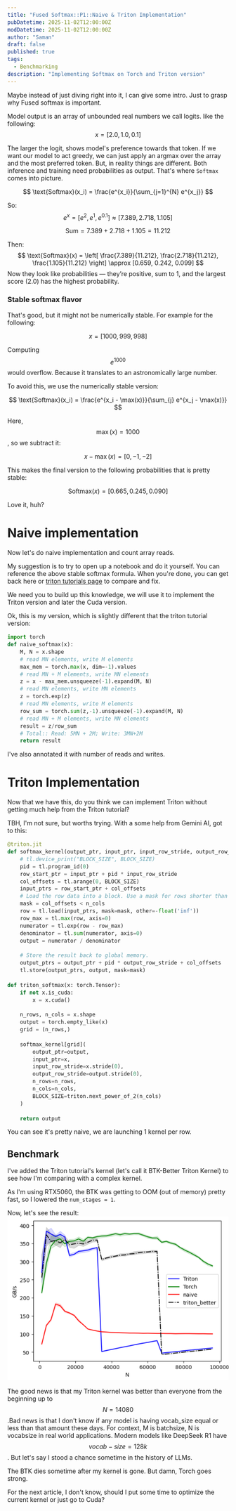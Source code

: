 ```yaml
---
title: "Fused Softmax::P1::Naive & Triton Implementation"
pubDatetime: 2025-11-02T12:00:00Z
modDatetime: 2025-11-02T12:00:00Z
author: "Saman"
draft: false
published: true
tags:
  - Benchmarking
description: "Implementing Softmax on Torch and Triton version"
---
```


Maybe instead of just diving right into it, I can give some intro. Just to grasp why Fused softmax is important.

Model output is an array of unbounded real numbers we call logits. like the following:
$$
x=[2.0,1.0,0.1]
$$

The larger the logit, shows model's preference towards that token. If we want our model to act greedy, we can just apply an argmax over the array and the most preferred token. But, in reality things are different. Both inference and training need probabilities as output. That's where `Softmax` comes into picture.

$$
\text{Softmax}(x_i) = \frac{e^{x_i}}{\sum_{j=1}^{N} e^{x_j}}
$$

So:
$$
e^{x} = [e^2, e^1, e^{0.1}] \approx [7.389, 2.718, 1.105]
$$

$$
\text{Sum} = 7.389 + 2.718 + 1.105 = 11.212
$$

Then:
$$
\text{Softmax}(x) = 
\left[
\frac{7.389}{11.212},
\frac{2.718}{11.212},
\frac{1.105}{11.212}
\right]
\approx [0.659, 0.242, 0.099]
$$
Now they look like probabilities — they’re positive, sum to 1, and the largest score (2.0) has the highest probability.

### Stable softmax flavor

That's good, but it might not be numerically stable. For example for the following:

$$
x = [1000, 999, 998]
$$

Computing $$ e^{1000} $$ would overflow. Because it translates to an astronomically large number.

To avoid this, we use the numerically stable version:

$$
\text{Softmax}(x_i) = \frac{e^{x_i - \max(x)}}{\sum_{j} e^{x_j - \max(x)}}
$$

Here, $$ \max(x) = 1000 $$, so we subtract it:

$$
x - \max(x) = [0, -1, -2]
$$

This makes the final version to the following probabilities that is pretty stable:

$$
\text{Softmax}(x) = [0.665, 0.245, 0.090]
$$

Love it, huh?

# Naive implementation

Now let's do naive implementation and count array reads.

My suggestion is to try to open up a notebook and do it yourself. You can reference the above stable softmax formula. When you're done, you can get back here or [triton tutorials page](https://triton-lang.org/main/getting-started/tutorials/02-fused-softmax.html#motivations) to compare and fix.

We need you to build up this knowledge, we will use it to implement the Triton version and later the Cuda version.

Ok, this is my version, which is slightly different that the triton tutorial version:

```python
import torch
def naive_softmax(x):
    M, N = x.shape
    # read MN elements, write M elements
    max_mem = torch.max(x, dim=-1).values
    # read MN + M elements, write MN elements
    z = x - max_mem.unsqueeze(-1).expand(M, N)
    # read MN elements, write MN elements
    z = torch.exp(z)
    # read MN elements, write M elements
    row_sum = torch.sum(z,-1).unsqueeze(-1).expand(M, N)
    # read MN + M elements, write MN elements
    result = z/row_sum
    # Total:: Read: 5MN + 2M; Write: 3MN+2M
    return result
```

I've also annotated it with number of reads and writes.

# Triton Implementation
Now that we have this, do you think we can implement Triton without getting much help from the Triton tutorial?

TBH, I'm not sure, but worths trying. With a some help from Gemini AI, got to this:

```python
@triton.jit
def softmax_kernel(output_ptr, input_ptr, input_row_stride, output_row_stride, n_rows, n_cols, BLOCK_SIZE: tl.constexpr):
    # tl.device_print("BLOCK_SIZE", BLOCK_SIZE)
    pid = tl.program_id(0)
    row_start_ptr = input_ptr + pid * input_row_stride
    col_offsets = tl.arange(0, BLOCK_SIZE)
    input_ptrs = row_start_ptr + col_offsets
    # Load the row data into a block. Use a mask for rows shorter than BLOCK_SIZE.
    mask = col_offsets < n_cols
    row = tl.load(input_ptrs, mask=mask, other=-float('inf'))
    row_max = tl.max(row, axis=0)
    numerator = tl.exp(row - row_max)
    denominator = tl.sum(numerator, axis=0)
    output = numerator / denominator
    
    # Store the result back to global memory.
    output_ptrs = output_ptr + pid * output_row_stride + col_offsets
    tl.store(output_ptrs, output, mask=mask)

def triton_softmax(x: torch.Tensor):
    if not x.is_cuda:
        x = x.cuda()

    n_rows, n_cols = x.shape
    output = torch.empty_like(x)
    grid = (n_rows,)

    softmax_kernel[grid](
        output_ptr=output, 
        input_ptr=x, 
        input_row_stride=x.stride(0),
        output_row_stride=output.stride(0),
        n_rows=n_rows,
        n_cols=n_cols,
        BLOCK_SIZE=triton.next_power_of_2(n_cols)
    )
    
    return output
```

You can see it's pretty naive, we are launching 1 kernel per row.

## Benchmark
I've added the Triton tutorial's kernel (let's call it BTK-Better Triton Kernel) to see how I'm comparing with a complex kernel.

As I'm using RTX5060, the BTK was getting to OOM (out of memory) pretty fast, so I lowered the `num_stages = 1`.

Now, let's see the result:
![softmax-p1-all](../../assets/images/softmax-p1-all.png)

The good news is that my Triton kernel was better than everyone from the beginning up to $$ N=14080 $$.Bad news is that I don't know if any model is having vocab_size equal or less than that amount these days. For context, M is batchsize, N is vocabsize in real world applications. Modern models like DeepSeek R1 have $$ vocab-size=128k $$. But let's say I stood a chance sometime in the history of LLMs.

The BTK dies sometime after my kernel is gone. But damn, Torch goes strong.

For the next article, I don't know, should I put some time to optimize the current kernel or just go to Cuda?